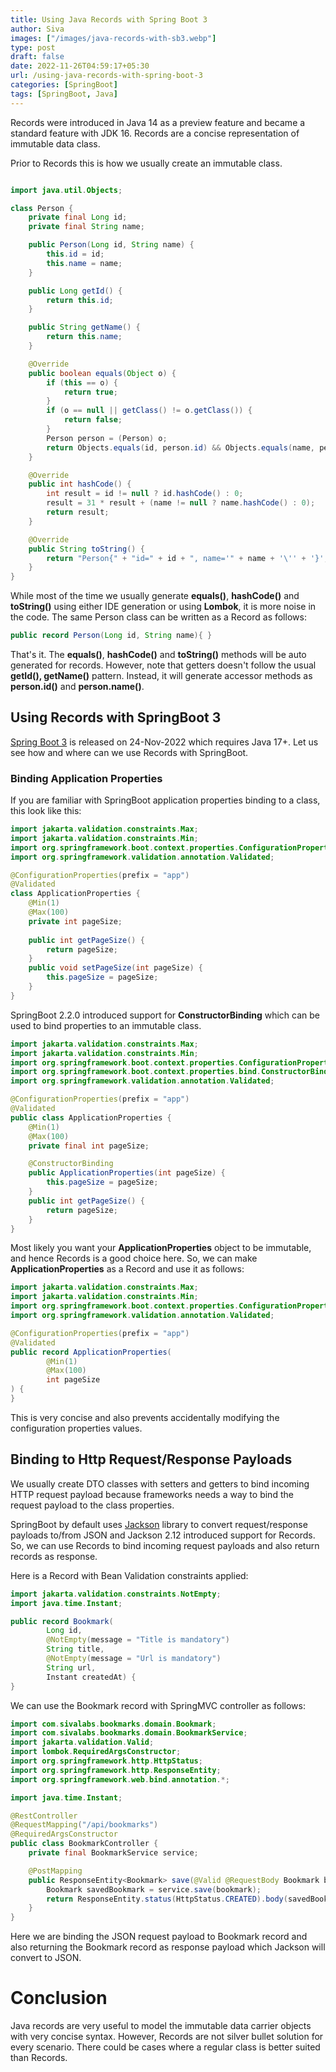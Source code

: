```yaml
---
title: Using Java Records with Spring Boot 3
author: Siva
images: ["/images/java-records-with-sb3.webp"]
type: post
draft: false
date: 2022-11-26T04:59:17+05:30
url: /using-java-records-with-spring-boot-3
categories: [SpringBoot]
tags: [SpringBoot, Java]
---
```


Records were introduced in Java 14 as a preview feature and became a standard feature with JDK 16.
Records are a concise representation of immutable data class. 

Prior to Records this is how we usually create an immutable class.

```java

import java.util.Objects;

class Person {
    private final Long id;
    private final String name;

    public Person(Long id, String name) {
        this.id = id;
        this.name = name;
    }

    public Long getId() {
        return this.id;
    }

    public String getName() {
        return this.name;
    }

    @Override
    public boolean equals(Object o) {
        if (this == o) {
            return true;
        }
        if (o == null || getClass() != o.getClass()) {
            return false;
        }
        Person person = (Person) o;
        return Objects.equals(id, person.id) && Objects.equals(name, person.name);
    }

    @Override
    public int hashCode() {
        int result = id != null ? id.hashCode() : 0;
        result = 31 * result + (name != null ? name.hashCode() : 0);
        return result;
    }

    @Override
    public String toString() {
        return "Person{" + "id=" + id + ", name='" + name + '\'' + '}';
    }
}
```

While most of the time we usually generate **equals()**, **hashCode()** and **toString()** using either IDE generation or using **Lombok**, it is more noise in the code.
The same Person class can be written as a Record as follows:

```java
public record Person(Long id, String name){ }
```

That's it. The **equals()**, **hashCode()** and **toString()** methods will be auto generated for records.
However, note that getters doesn't follow the usual **getId(), getName()** pattern. 
Instead, it will generate accessor methods as **person.id()** and **person.name()**.

## Using Records with SpringBoot 3
[Spring Boot 3](https://spring.io/blog/2022/11/24/spring-boot-3-0-goes-ga) is released on 24-Nov-2022 which requires Java 17+.
Let us see how and where can we use Records with SpringBoot.

### Binding Application Properties
If you are familiar with SpringBoot application properties binding to a class, this look like this:

```java
import jakarta.validation.constraints.Max;
import jakarta.validation.constraints.Min;
import org.springframework.boot.context.properties.ConfigurationProperties;
import org.springframework.validation.annotation.Validated;

@ConfigurationProperties(prefix = "app")
@Validated
class ApplicationProperties {
    @Min(1)
    @Max(100)
    private int pageSize;
    
    public int getPageSize() {
        return pageSize;
    }
    public void setPageSize(int pageSize) {
        this.pageSize = pageSize;
    }
}
```

SpringBoot 2.2.0 introduced support for **ConstructorBinding** which can be used to bind properties to an immutable class.

```java
import jakarta.validation.constraints.Max;
import jakarta.validation.constraints.Min;
import org.springframework.boot.context.properties.ConfigurationProperties;
import org.springframework.boot.context.properties.bind.ConstructorBinding;
import org.springframework.validation.annotation.Validated;

@ConfigurationProperties(prefix = "app")
@Validated
public class ApplicationProperties {
    @Min(1)
    @Max(100)
    private final int pageSize;

    @ConstructorBinding
    public ApplicationProperties(int pageSize) {
        this.pageSize = pageSize;
    }
    public int getPageSize() {
        return pageSize;
    }
}
```

Most likely you want your **ApplicationProperties** object to be immutable, and hence Records is a good choice here.
So, we can make **ApplicationProperties** as a Record and use it as follows:

```java
import jakarta.validation.constraints.Max;
import jakarta.validation.constraints.Min;
import org.springframework.boot.context.properties.ConfigurationProperties;
import org.springframework.validation.annotation.Validated;

@ConfigurationProperties(prefix = "app")
@Validated
public record ApplicationProperties(
        @Min(1)
        @Max(100)
        int pageSize
) {
}
```

This is very concise and also prevents accidentally modifying the configuration properties values.

## Binding to Http Request/Response Payloads
We usually create DTO classes with setters and getters to bind incoming HTTP request payload because frameworks needs a way to bind the request payload to the class properties.

SpringBoot by default uses [Jackson](https://github.com/FasterXML/jackson) library to convert request/response payloads to/from JSON and Jackson 2.12 introduced support for Records.
So, we can use Records to bind incoming request payloads and also return records as response.

Here is a Record with Bean Validation constraints applied:

```java
import jakarta.validation.constraints.NotEmpty;
import java.time.Instant;

public record Bookmark(
        Long id,
        @NotEmpty(message = "Title is mandatory")
        String title,
        @NotEmpty(message = "Url is mandatory")
        String url,
        Instant createdAt) {
}
```

We can use the Bookmark record with SpringMVC controller as follows:

```java
import com.sivalabs.bookmarks.domain.Bookmark;
import com.sivalabs.bookmarks.domain.BookmarkService;
import jakarta.validation.Valid;
import lombok.RequiredArgsConstructor;
import org.springframework.http.HttpStatus;
import org.springframework.http.ResponseEntity;
import org.springframework.web.bind.annotation.*;

import java.time.Instant;

@RestController
@RequestMapping("/api/bookmarks")
@RequiredArgsConstructor
public class BookmarkController {
    private final BookmarkService service;

    @PostMapping
    public ResponseEntity<Bookmark> save(@Valid @RequestBody Bookmark bookmark) {
        Bookmark savedBookmark = service.save(bookmark);
        return ResponseEntity.status(HttpStatus.CREATED).body(savedBookmark);
    }
}
```

Here we are binding the JSON request payload to Bookmark record and also returning the Bookmark record as response payload which Jackson will convert to JSON.

# Conclusion
Java records are very useful to model the immutable data carrier objects with very concise syntax.
However, Records are not silver bullet solution for every scenario. There could be cases where a regular class is better suited than Records.
